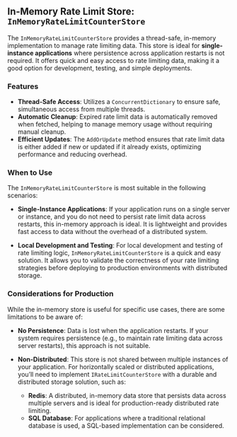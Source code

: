 ## In-Memory Rate Limit Store: `InMemoryRateLimitCounterStore`

The `InMemoryRateLimitCounterStore` provides a thread-safe, in-memory implementation to manage rate limiting data. This store is ideal for **single-instance applications** where persistence across application restarts is not required. It offers quick and easy access to rate limiting data, making it a good option for development, testing, and simple deployments.

### Features

- **Thread-Safe Access**: Utilizes a `ConcurrentDictionary` to ensure safe, simultaneous access from multiple threads.
- **Automatic Cleanup**: Expired rate limit data is automatically removed when fetched, helping to manage memory usage without requiring manual cleanup.
- **Efficient Updates**: The `AddOrUpdate` method ensures that rate limit data is either added if new or updated if it already exists, optimizing performance and reducing overhead.


### When to Use

The `InMemoryRateLimitCounterStore` is most suitable in the following scenarios:

- **Single-Instance Applications**: If your application runs on a single server or instance, and you do not need to persist rate limit data across restarts, this in-memory approach is ideal. It is lightweight and provides fast access to data without the overhead of a distributed system.
  
- **Local Development and Testing**: For local development and testing of rate limiting logic, `InMemoryRateLimitCounterStore` is a quick and easy solution. It allows you to validate the correctness of your rate limiting strategies before deploying to production environments with distributed storage.

### Considerations for Production

While the in-memory store is useful for specific use cases, there are some limitations to be aware of:

- **No Persistence**: Data is lost when the application restarts. If your system requires persistence (e.g., to maintain rate limiting data across server restarts), this approach is not suitable.
  
- **Non-Distributed**: This store is not shared between multiple instances of your application. For horizontally scaled or distributed applications, you’ll need to implement `IRateLimitCounterStore` with a durable and distributed storage solution, such as:
  - **Redis**: A distributed, in-memory data store that persists data across multiple servers and is ideal for production-ready distributed rate limiting.
  - **SQL Database**: For applications where a traditional relational database is used, a SQL-based implementation can be considered.